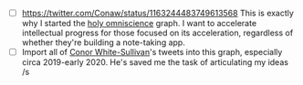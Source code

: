 - [ ] https://twitter.com/Conaw/status/1163244483749613568 This is exactly why I started the [holy omniscience](<holy omniscience.md>) graph. I want to accelerate intellectual progress for those focused on its acceleration, regardless of whether they're building a note-taking app.
- [ ] Import all of [Conor White-Sullivan](<Conor White-Sullivan.md>)'s tweets into this graph, especially circa 2019-early 2020. He's saved me the task of articulating my ideas /s
